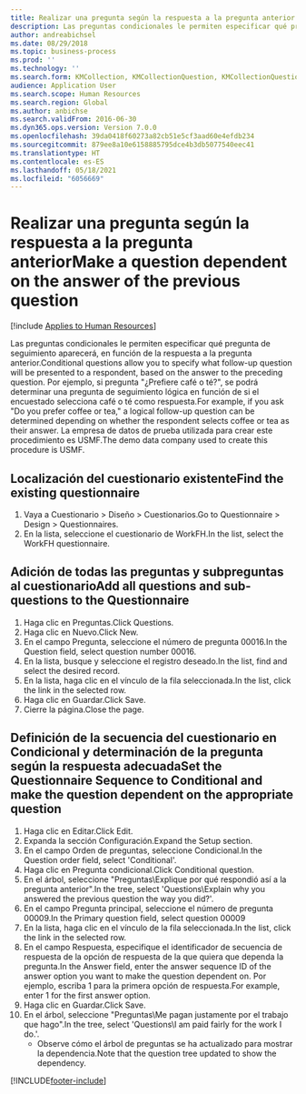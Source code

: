 ```yaml
---
title: Realizar una pregunta según la respuesta a la pregunta anterior
description: Las preguntas condicionales le permiten especificar qué pregunta de seguimiento aparecerá, en función de la respuesta a la pregunta anterior.
author: andreabichsel
ms.date: 08/29/2018
ms.topic: business-process
ms.prod: ''
ms.technology: ''
ms.search.form: KMCollection, KMCollectionQuestion, KMCollectionQuestionTree, HcmLearningWorkspace
audience: Application User
ms.search.scope: Human Resources
ms.search.region: Global
ms.author: anbichse
ms.search.validFrom: 2016-06-30
ms.dyn365.ops.version: Version 7.0.0
ms.openlocfilehash: 39da0418f60273a82cb51e5cf3aad60e4efdb234
ms.sourcegitcommit: 879ee8a10e6158885795dce4b3db5077540eec41
ms.translationtype: HT
ms.contentlocale: es-ES
ms.lasthandoff: 05/18/2021
ms.locfileid: "6056669"
---
```

# <a name="make-a-question-dependent-on-the-answer-of-the-previous-question"></a><span data-ttu-id="cabbe-103">Realizar una pregunta según la respuesta a la pregunta anterior</span><span class="sxs-lookup"><span data-stu-id="cabbe-103">Make a question dependent on the answer of the previous question</span></span>

[!include [Applies to Human Resources](../includes/applies-to-hr.md)]



<span data-ttu-id="cabbe-104">Las preguntas condicionales le permiten especificar qué pregunta de seguimiento aparecerá, en función de la respuesta a la pregunta anterior.</span><span class="sxs-lookup"><span data-stu-id="cabbe-104">Conditional questions allow you to specify what follow-up question will be presented to a respondent, based on the answer to the preceding question.</span></span> <span data-ttu-id="cabbe-105">Por ejemplo, si pregunta "¿Prefiere café o té?", se podrá determinar una pregunta de seguimiento lógica en función de si el encuestado selecciona café o té como respuesta.</span><span class="sxs-lookup"><span data-stu-id="cabbe-105">For example, if you ask "Do you prefer coffee or tea," a logical follow-up question can be determined depending on whether the respondent selects coffee or tea as their answer.</span></span> <span data-ttu-id="cabbe-106">La empresa de datos de prueba utilizada para crear este procedimiento es USMF.</span><span class="sxs-lookup"><span data-stu-id="cabbe-106">The demo data company used to create this procedure is USMF.</span></span>


## <a name="find-the-existing-questionnaire"></a><span data-ttu-id="cabbe-107">Localización del cuestionario existente</span><span class="sxs-lookup"><span data-stu-id="cabbe-107">Find the existing questionnaire</span></span>
1. <span data-ttu-id="cabbe-108">Vaya a Cuestionario > Diseño > Cuestionarios.</span><span class="sxs-lookup"><span data-stu-id="cabbe-108">Go to Questionnaire > Design > Questionnaires.</span></span>
2. <span data-ttu-id="cabbe-109">En la lista, seleccione el cuestionario de WorkFH.</span><span class="sxs-lookup"><span data-stu-id="cabbe-109">In the list, select the WorkFH questionnaire.</span></span>

## <a name="add-all-questions-and-sub-questions-to-the-questionnaire"></a><span data-ttu-id="cabbe-110">Adición de todas las preguntas y subpreguntas al cuestionario</span><span class="sxs-lookup"><span data-stu-id="cabbe-110">Add all questions and sub-questions to the Questionnaire</span></span>
1. <span data-ttu-id="cabbe-111">Haga clic en Preguntas.</span><span class="sxs-lookup"><span data-stu-id="cabbe-111">Click Questions.</span></span>
2. <span data-ttu-id="cabbe-112">Haga clic en Nuevo.</span><span class="sxs-lookup"><span data-stu-id="cabbe-112">Click New.</span></span>
3. <span data-ttu-id="cabbe-113">En el campo Pregunta, seleccione el número de pregunta 00016.</span><span class="sxs-lookup"><span data-stu-id="cabbe-113">In the Question field, select question number 00016.</span></span>
4. <span data-ttu-id="cabbe-114">En la lista, busque y seleccione el registro deseado.</span><span class="sxs-lookup"><span data-stu-id="cabbe-114">In the list, find and select the desired record.</span></span>
5. <span data-ttu-id="cabbe-115">En la lista, haga clic en el vínculo de la fila seleccionada.</span><span class="sxs-lookup"><span data-stu-id="cabbe-115">In the list, click the link in the selected row.</span></span>
6. <span data-ttu-id="cabbe-116">Haga clic en Guardar.</span><span class="sxs-lookup"><span data-stu-id="cabbe-116">Click Save.</span></span>
7. <span data-ttu-id="cabbe-117">Cierre la página.</span><span class="sxs-lookup"><span data-stu-id="cabbe-117">Close the page.</span></span>

## <a name="set-the-questionnaire-sequence-to-conditional-and-make-the-question-dependent-on-the-appropriate-question"></a><span data-ttu-id="cabbe-118">Definición de la secuencia del cuestionario en Condicional y determinación de la pregunta según la respuesta adecuada</span><span class="sxs-lookup"><span data-stu-id="cabbe-118">Set the Questionnaire Sequence to Conditional and make the question dependent on the appropriate question</span></span>
1. <span data-ttu-id="cabbe-119">Haga clic en Editar.</span><span class="sxs-lookup"><span data-stu-id="cabbe-119">Click Edit.</span></span>
2. <span data-ttu-id="cabbe-120">Expanda la sección Configuración.</span><span class="sxs-lookup"><span data-stu-id="cabbe-120">Expand the Setup section.</span></span>
3. <span data-ttu-id="cabbe-121">En el campo Orden de preguntas, seleccione Condicional.</span><span class="sxs-lookup"><span data-stu-id="cabbe-121">In the Question order field, select 'Conditional'.</span></span>
4. <span data-ttu-id="cabbe-122">Haga clic en Pregunta condicional.</span><span class="sxs-lookup"><span data-stu-id="cabbe-122">Click Conditional question.</span></span>
5. <span data-ttu-id="cabbe-123">En el árbol, seleccione "Preguntas\Explique por qué respondió así a la pregunta anterior".</span><span class="sxs-lookup"><span data-stu-id="cabbe-123">In the tree, select 'Questions\Explain why you answered the previous question the way you did?'.</span></span>
6. <span data-ttu-id="cabbe-124">En el campo Pregunta principal, seleccione el número de pregunta 00009.</span><span class="sxs-lookup"><span data-stu-id="cabbe-124">In the Primary question field, select question 00009</span></span>
7. <span data-ttu-id="cabbe-125">En la lista, haga clic en el vínculo de la fila seleccionada.</span><span class="sxs-lookup"><span data-stu-id="cabbe-125">In the list, click the link in the selected row.</span></span>
8. <span data-ttu-id="cabbe-126">En el campo Respuesta, especifique el identificador de secuencia de respuesta de la opción de respuesta de la que quiera que dependa la pregunta.</span><span class="sxs-lookup"><span data-stu-id="cabbe-126">In the Answer field, enter the answer sequence ID of the answer option you want to make the question dependent on.</span></span> <span data-ttu-id="cabbe-127">Por ejemplo, escriba 1 para la primera opción de respuesta.</span><span class="sxs-lookup"><span data-stu-id="cabbe-127">For example, enter 1 for the first answer option.</span></span>
9. <span data-ttu-id="cabbe-128">Haga clic en Guardar.</span><span class="sxs-lookup"><span data-stu-id="cabbe-128">Click Save.</span></span>
10. <span data-ttu-id="cabbe-129">En el árbol, seleccione "Preguntas\Me pagan justamente por el trabajo que hago".</span><span class="sxs-lookup"><span data-stu-id="cabbe-129">In the tree, select 'Questions\I am paid fairly for the work I do.'.</span></span>
    * <span data-ttu-id="cabbe-130">Observe cómo el árbol de preguntas se ha actualizado para mostrar la dependencia.</span><span class="sxs-lookup"><span data-stu-id="cabbe-130">Note that the question tree updated to show the dependency.</span></span>  



[!INCLUDE[footer-include](../includes/footer-banner.md)]
